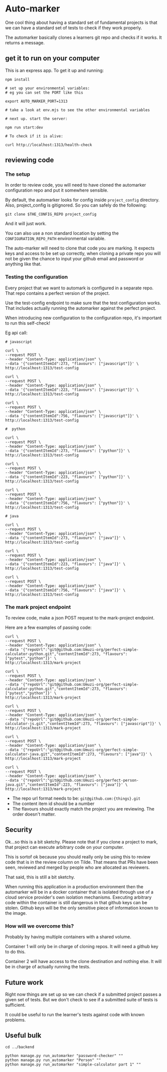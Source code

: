 # Auto-marker

One cool thing about having a standard set of fundamental projects is that we can have a standard set of tests to check if they work properly.

The automarker basically clones a learners git repo and checks if it works. It returns a message.

## get it to run on your computer

This is an express app. To get it up and running:

```
npm install

# set up your environmental variables:
# eg you can set the PORT like this

export AUTO_MARKER_PORT=1313

# take a look at env.mjs to see the other environmental variables

# next up. start the server:

npm run start:dev

# To check if it is alive:

curl http://localhost:1313/health-check
```

## reviewing code

### The setup

In order to review code, you will need to have cloned the automarker configuration repo and put it somewhere sensible.

By default, the automarker looks for config inside `project_config` directory. Also, project_config is gitignored. So you can safely do the following:

```
git clone $THE_CONFIG_REPO project_config
```

And it will just work.

You can also use a non standard location by setting the `CONFIGURATION_REPO_PATH` environmental variable.

The auto-marker will need to clone that code you are marking. It expects keys and access to be set up correctly, when cloning a private repo you will not be given the chance to input your github email and password or anything like that.


### Testing the configuration

Every project that we want to automark is configured in a separate repo. That repo contains a perfect version of the project.

Use the test-config endpoint to make sure that the test configuration works. That includes actually running the automarker against the perfect project.

When introducing new configuration to the configuration repo, it's important to run this self-check!

Eg api call:

```
# javascript

curl \
--request POST \
--header "Content-Type: application/json" \
--data '{"contentItemId":273, "flavours": ["javascript"]}' \
http://localhost:1313/test-config

curl \
--request POST \
--header "Content-Type: application/json" \
--data '{"contentItemId":223, "flavours": ["javascript"]}' \
http://localhost:1313/test-config

curl \
--request POST \
--header "Content-Type: application/json" \
--data '{"contentItemId":756, "flavours": ["javascript"]}' \
http://localhost:1313/test-config

#  python

curl \
--request POST \
--header "Content-Type: application/json" \
--data '{"contentItemId":273, "flavours": ["python"]}' \
http://localhost:1313/test-config

curl \
--request POST \
--header "Content-Type: application/json" \
--data '{"contentItemId":223, "flavours": ["python"]}' \
http://localhost:1313/test-config

curl \
--request POST \
--header "Content-Type: application/json" \
--data '{"contentItemId":756, "flavours": ["python"]}' \
http://localhost:1313/test-config

# java

curl \
--request POST \
--header "Content-Type: application/json" \
--data '{"contentItemId":273, "flavours": ["java"]}' \
http://localhost:1313/test-config

curl \
--request POST \
--header "Content-Type: application/json" \
--data '{"contentItemId":223, "flavours": ["java"]}' \
http://localhost:1313/test-config

curl \
--request POST \
--header "Content-Type: application/json" \
--data '{"contentItemId":756, "flavours": ["java"]}' \
http://localhost:1313/test-config

```

### The mark project endpoint

To review code, make a json POST request to the mark-project endpoint.

Here are a few examples of passing code:

```
curl \
--request POST \
--header "Content-Type: application/json" \
--data '{"repoUrl":"git@github.com:Umuzi-org/perfect-simple-calculator-python.git","contentItemId":273, "flavours": ["pytest","python"]}' \
http://localhost:1313/mark-project

curl \
--request POST \
--header "Content-Type: application/json" \
--data '{"repoUrl":"git@github.com:Umuzi-org/perfect-simple-calculator-python.git","contentItemId":273, "flavours": ["pytest","python"]}' \
http://localhost:1313/mark-project

curl \
--request POST \
--header "Content-Type: application/json" \
--data '{"repoUrl":"git@github.com:Umuzi-org/perfect-simple-calculator-js.git","contentItemId":273, "flavours": ["javascript"]}' \
http://localhost:1313/mark-project

curl \
--request POST \
--header "Content-Type: application/json" \
--data '{"repoUrl":"git@github.com:Umuzi-org/perfect-simple-calculator-java.git","contentItemId":273, "flavours": ["java"]}' \
http://localhost:1313/mark-project

curl \
--request POST \
--header "Content-Type: application/json" \
--data '{"repoUrl":"git@github.com:Umuzi-org/perfect-person-java.git","contentItemId":223, "flavours": ["java"]}' \
http://localhost:1313/mark-project

```

- The repo url format needs to be: `git@github.com:{things}.git`
- The content item id should be a number
- The flavours should exactly match the project you are reviewing. The order doesn't matter.

## Security

Ok...so this is a bit sketchy. Please note that if you clone a project to mark, that project can execute arbitrary code on your computer.

This is sortof ok because you should really only be using this to review code that is in the review column on Tilde. That means that PRs have been seen, reviewed and merged by people who are allocated as reviewers.

That said, this is still a bit sketchy.

When running this application in a production environment then the automarker will be in a docker container that is isolated through use of a cloud service provider's own isolation mechanisms. Executing arbitrary code within the container is still dangerous in that github keys can be stolen. Github keys will be the only sensitive piece of information known to the image.

### How will we overcome this?

Probably by having multiple containers with a shared volume.

Container 1 will only be in charge of cloning repos. It will need a github key to do this.

Container 2 will have access to the clone destination and nothing else. It will be in charge of actually running the tests.

## Future work

Right now things are set up so we can check if a submitted project passes a given set of tests. But we don't check to see if a submitted suite of tests is sufficient.

It could be useful to run the learner's tests against code with known problems.

## Useful bulk

```
cd ../backend

python manage.py run_automarker "password-checker" ""
python manage.py run_automarker "Person" ""
python manage.py run_automarker "simple-calculator part 1" ""
```

